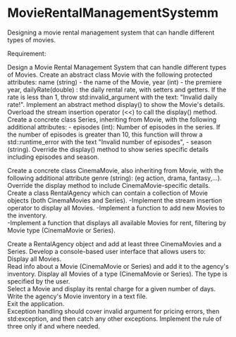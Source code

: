 # MovieRentalManagementSystemm
Designing a movie rental management system that can handle different types of movies.

Requirement: 

Design a Movie Rental Management System that can handle different types of Movies. 
Create an abstract class Movie with the following protected attributes:  name (string) - the name of the Movie,  year (int) - the premiere year, dailyRate(double) : the daily rental rate, with setters and getters.  If the rate is less than 1, throw std:invalid_argument with the text: "Invalid daily rate!". Implement an abstract method display() to show the Movie's details. Overload the stream insertion operator (<<) to call the display() method.  
Create a concrete class Series, inheriting from Movie, with the following additional attributes: - episodes (int): Number  of episodes in the series. If the number of episodes is greater than 10, this function will throw a std::runtime_error with the text "Invalid number of episodes",  - season (string). Override the display() method to show  series  specific details including episodes and season.  

Create  a concrete class CinemaMovie, also inheriting from Movie, with the following additional attribute genre (string): (eg action,  drama, fantasy,...). Override the display method to include CinemaMovie-specific details.  
Create a class RentalAgency which can contain a collection of Movie objects (both CinemaMovies and Series).
-Implement the stream insertion operator to display all Movies.
-Implement a function to add new Movies to the inventory.  
-Implement a function that displays all available Movies for rent, filtering by Movie type (CinemaMovie or Series).  

Create a RentalAgency object and add at least three CinemaMovies and a Series.  Develop a console-based user interface that allows users to:  
Display all Movies.  
Read info about a Movie (CinemaMovie or Series) and add it to the agency's inventory.
Display all Movies of a type (CinemaMovie or Series). The type is specified by the user.  
Select a Movie and display its rental charge for a given number of days.  
Write the agency's Movie inventory in a text file.  
Exit the application.  
Exception handling should cover invalid argument for pricing errors, then std:exception, and then catch any other exceptions.  Implement the rule of three only if and where needed.  
